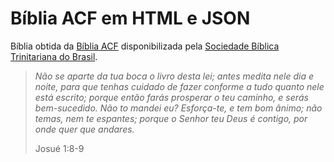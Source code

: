 # Bíblia ACF em HTML e JSON

Bíblia obtida da [Bíblia ACF](https://biblias.com.br/acfonline) disponibilizada pela [Sociedade Bíblica Trinitariana do Brasil](https://biblias.com.br/).

> *Não se aparte da tua boca o livro desta lei; antes medita nele dia e noite, para que tenhas cuidado de fazer conforme a tudo quanto nele está escrito; porque então farás prosperar o teu caminho, e serás bem-sucedido. Não to mandei eu? Esforça-te, e tem bom ânimo; não temas, nem te espantes; porque o Senhor teu Deus é contigo, por onde quer que andares.*
>
> Josué 1:8-9
